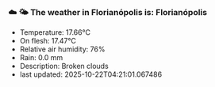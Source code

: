 ### ☁️ 🌤️  The weather in Florianópolis is: Florianópolis

- Temperature: 17.66°C
- On flesh: 17.47°C
- Relative air humidity: 76%
- Rain: 0.0 mm
- Description: Broken clouds
- last updated: 2025-10-22T04:21:01.067486

